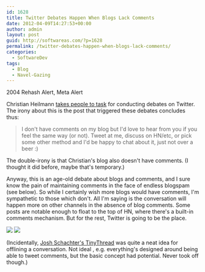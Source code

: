 ```yaml
---
id: 1628
title: Twitter Debates Happen When Blogs Lack Comments
date: 2012-04-09T14:27:53+00:00
author: admin
layout: post
guid: http://softwareas.com/?p=1628
permalink: /twitter-debates-happen-when-blogs-lack-comments/
categories:
  - SoftwareDev
tags:
  - Blog
  - Navel-Gazing
---
```

2004 Rehash Alert, Meta Alert

Christian Heilmann <a href='http://christianheilmann.com/2012/04/08/arguments-on-twitter-are-causing-more-harm-than-good/'>takes people to task</a> for conducting debates on Twitter. The irony about this is the post that triggered these debates concludes thus:

<blockquote>
I don't have comments on my blog but I'd love to hear from you if you feel the same way (or not). Tweet at me, discuss on HN/etc, or pick some other method and I'd be happy to chat about it, just not over a beer :)
</blockquote>

The double-irony is that Christian's blog also doesn't have comments. (I thought it did before, maybe that's temporary.)

Anyway, this is an age-old debate about blogs and comments, and I sure know the pain of maintaining comments in the face of endless blogspam (see below). So while I certainly wish more blogs would have comments, I'm sympathetic to those which don't. All I'm saying is the conversation will happen more on other channels in the absence of blog comments. Some posts are notable enough to float to the top of HN, where there's a built-in comments mechanism. But for the rest, Twitter is going to be the place.

<img src='http://farm7.staticflickr.com/6224/6309228132_c89633b157_b.jpg' />

<img src='http://farm8.staticflickr.com/7023/6724823223_69a5db2e5d_b.jpg' />

(Incidentally, <a href='http://a.tinythread.com/'>Josh Schachter's TinyThread</a> was quite a neat idea for offlining a conversation. Not ideal , e.g. everything's designed around being able to tweet comments, but the basic concept had potential. Never took off though.)
